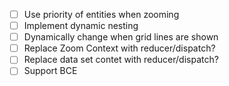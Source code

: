 - [ ] Use priority of entities when zooming
- [ ] Implement dynamic nesting
- [ ] Dynamically change when grid lines are shown
- [ ] Replace Zoom Context with reducer/dispatch?
- [ ] Replace data set contet with reducer/dispatch?
- [ ] Support BCE
